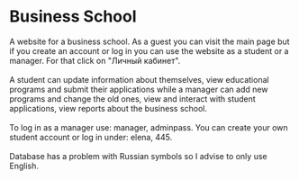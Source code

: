 # Business School
A website for a business school. As a guest you can visit the main page but if you create an account or log in you can use the website as a student or a manager. For that click on "Личный кабинет".
<br>
<br>A student can update information about themselves, view educational programs and submit their applications while a manager can add new programs and change the old ones, view and interact with student applications, view reports about the business school. 
<br>
<br>To log in as a manager use: manager, adminpass. You can create your own student account or log in under: elena, 445.
<br>
<br>Database has a problem with Russian symbols so I advise to only use English.
